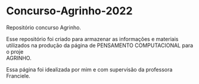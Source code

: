 # Concurso-Agrinho-2022
Repositório concurso Agrinho.

Esse repositório foi criado para armazenar as informações e materiais utilizados na produção 
da página de PENSAMENTO COMPUTACIONAL para o proje  
AGRINHO. 

Essa página foi idealizada por mim e com supervisão da professora Franciele.
